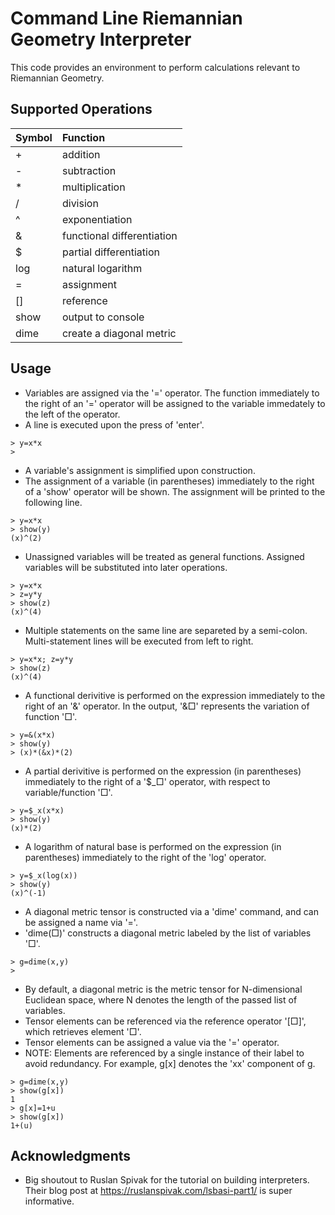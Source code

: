 # Command Line Riemannian Geometry Interpreter

This code provides an environment to perform calculations relevant to Riemannian Geometry.

## Supported Operations 
|Symbol  |Function                      |
|:-----  |:-------------------------    |
| +      | addition                     |
| -      | subtraction                  |
| *      | multiplication               |
| /      | division                     |
| ^      | exponentiation               |
| &      | functional differentiation   |
| $      | partial differentiation      |
| log    | natural logarithm            |
| =      | assignment                   |
| []     | reference                    |
| show   | output to console            |
| dime   | create a diagonal metric     |

<!-- USAGE EXAMPLES -->
## Usage
* Variables are assigned via the '=' operator. The function immediately to the right of an '=' operator will be assigned to the variable immedately to the left of the operator.
* A line is executed upon the press of 'enter'.
```
> y=x*x
>
```
* A variable's assignment is simplified upon construction.
* The assignment of a variable (in parentheses) immediately to the right of a 'show' operator will be shown. The assignment will be printed to the following line.
```
> y=x*x
> show(y)
(x)^(2)
```
*  Unassigned variables will be treated as general functions. Assigned variables will be substituted into later operations.
```
> y=x*x
> z=y*y
> show(z)
(x)^(4)
```
* Multiple statements on the same line are separeted by a semi-colon. Multi-statement lines will be executed from left to right.
```
> y=x*x; z=y*y
> show(z)
(x)^(4)
```
* A functional derivitive is performed on the expression immediately to the right of an '&' operator. In the output, '&□' represents the variation of function '□'.
```
> y=&(x*x)
> show(y)
> (x)*(&x)*(2)
```
* A partial derivitive is performed on the expression (in parentheses) immediately to the right of a '$_□' operator, with respect to variable/function '□'.
```
> y=$_x(x*x)
> show(y)
(x)*(2)
```
* A logarithm of natural base is performed on the expression (in parentheses) immediately to the right of the 'log' operator.
```
> y=$_x(log(x))
> show(y)
(x)^(-1)
```
* A diagonal metric tensor is constructed via a 'dime' command, and can be assigned a name via '='.
* 'dime(□)' constructs a diagonal metric labeled by the list of variables '□'.
```
> g=dime(x,y)
>
```
* By default, a diagonal metric is the metric tensor for N-dimensional Euclidean space, where N denotes the length of the passed list of variables. 
* Tensor elements can be referenced via the reference operator '[□]', which retrieves element '□'.
* Tensor elements can be assigned a value via the '=' operator.
* NOTE: Elements are referenced by a single instance of their label to avoid redundancy. For example, g[x] denotes the 'xx' component of g.
```
> g=dime(x,y)
> show(g[x])
1
> g[x]=1+u
> show(g[x])
1+(u)
```


<!-- ACKNOWLEDGMENTS -->
## Acknowledgments

* Big shoutout to Ruslan Spivak for the tutorial on building interpreters. Their blog post at https://ruslanspivak.com/lsbasi-part1/ is super informative.
